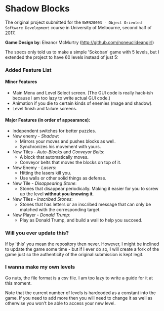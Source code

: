 # Shadow Blocks

The original project submitted for the `SWEN20003 - Object Oriented Software Development` course in University of Melbourne, second half of 2017.

**Game Design by**: Eleanor McMurtry (http://github.com/noneuclideangirl)

The specs only told us to make a simple 'Sokoban' game with 5 levels, but I extended the project to have 60 levels instead of just 5:

### Added Feature List

#### Minor Features

- Main Menu and Level Select screen. (The GUI code is really hack-ish because I am too lazy to write actual GUI code.)
- Animation if you die to certain kinds of enemies (mage and shadow).
- Level finish and failure screens.

#### Major Features (in order of appearance):

- Independent switches for better puzzles.
- New enemy - _Shadow_:
  - Mirrors your moves and pushes blocks as well.
  - Synchronizes his movement with yours.
- New Tiles - _Auto-Blocks_ and _Conveyor Belts_:
  - A block that automatically moves.
  - Conveyor belts that moves the blocks on top of it.
- New Enemy - _Lasers_:
  - Hitting the lasers kill you.
  - Use walls or other solid things as defense.
- New Tile - _Disappearing Stone_:
  - Stones that disappear periodically. Making it easier for you to screw up the level **without you knowing it**.
- New Tiles - _Inscribed Stones_:
  - Stones that has letters or an inscribed message that can only be matched with the corresponding target.
- New Player - _Donald Trump_:
  - Play as Donald Trump, and build a wall to help you succeed.

### Will you ever update this?

If by 'this' you mean the repository then never. However, I might be inclined to update the game some time - but if I ever do so, I will create a fork of the game just so the authenticity of the original submission is kept legit.

### I wanna make my own levels

Go nuts, the file format is a csv file. I am too lazy to write a guide for it at this moment.

Note that the current number of levels is hardcoded as a constant into the game. If you need to add more then you will need to change it as well as otherwise you won't be able to access your new level.